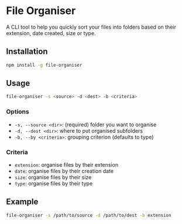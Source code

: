 # File Organiser

A CLI tool to help you quickly sort your files into folders based on their extension, date created, size or type.

## Installation

```bash
npm install -g file-organiser
```

## Usage

```bash
file-organiser -s <source> -d <dest> -b <criteria>
```

### Options

- `-s, --source <dir>`: (required) folder you want to organise
- `-d, --dest <dir>`: where to put organised subfolders
- `-b, --by <criteria>`: grouping criterion (defaults to type)

### Criteria

- `extension`: organise files by their extension
- `date`: organise files by their creation date
- `size`: organise files by their size
- `type`: organise files by their type

## Example

```bash
file-organiser -s /path/to/source -d /path/to/dest -b extension
```
